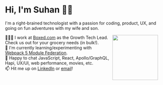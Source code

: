 # Hi, I'm Suhan 🖖🏻 

I'm a right-brained technologist with a passion for coding, product, UX, and going on fun adventures with my wife and son.

<img src='https://media.giphy.com/media/R6xi8dXsRhIjK/giphy.gif' width='150' align='right'>

👷🏻‍♂️  I work at [Boxed.com](https://www.boxed.com) as the Growth Tech Lead. Check us out for your grocery needs (in bulk!).  
🌱  I'm currently learning/experimenting with [Webpack 5 Module Federation](https://webpack.js.org/concepts/module-federation/).  
💬  Happy to chat JavaScript, React, Apollo/GraphQL, Hapi, UX/UI, web performance, movies, etc.  
📫  Hit me up on [LinkedIn](https://www.linkedin.com/in/suhanwijaya/) or [email](mailto:suhanw@gmail.com)!


<!--
**suhanw/suhanw** is a ✨ _special_ ✨ repository because its `README.md` (this file) appears on your GitHub profile.

Here are some ideas to get you started:

- 🔭 I’m currently working on ...
- 🌱 I’m currently learning ...
- 👯 I’m looking to collaborate on ...
- 🤔 I’m looking for help with ...
- 💬 Ask me about ...
- 📫 How to reach me: ...
- 😄 Pronouns: ...
- ⚡ Fun fact: ...
-->
